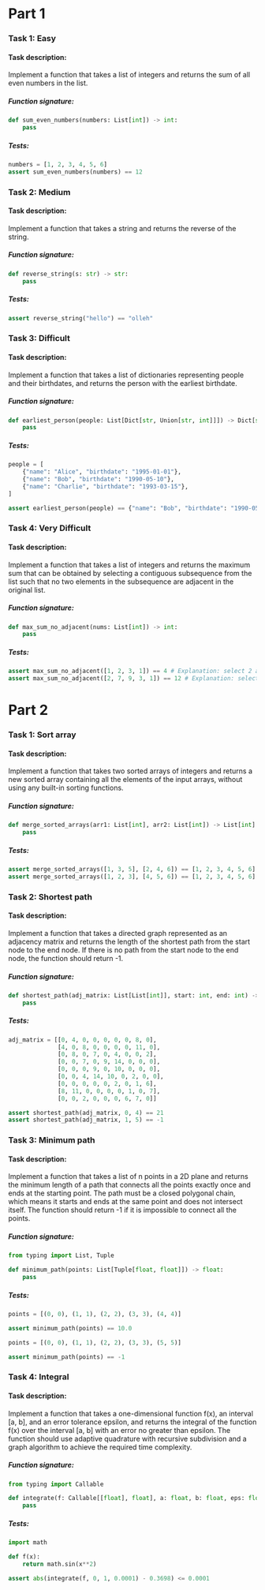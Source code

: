 # Part 1 

### Task 1: Easy

#### Task description:
Implement a function that takes a list of integers and returns the sum of all even numbers in the list.

##### **Function signature:**
```python
def sum_even_numbers(numbers: List[int]) -> int:
    pass
```
##### Tests:
```python
numbers = [1, 2, 3, 4, 5, 6]
assert sum_even_numbers(numbers) == 12
```

### Task 2: Medium

#### Task description:
Implement a function that takes a string and returns the reverse of the string.


##### **Function signature:**
```python
def reverse_string(s: str) -> str:
    pass
```
##### Tests:
```python
assert reverse_string("hello") == "olleh"
```

### Task 3: Difficult

#### Task description:
Implement a function that takes a list of dictionaries representing people and their birthdates, and returns the person with the earliest birthdate.

##### **Function signature:**
```python
def earliest_person(people: List[Dict[str, Union[str, int]]]) -> Dict[str, Union[str, int]]:
    pass
```
##### Tests:
```python
people = [
    {"name": "Alice", "birthdate": "1995-01-01"},
    {"name": "Bob", "birthdate": "1990-05-10"},
    {"name": "Charlie", "birthdate": "1993-03-15"},
]

assert earliest_person(people) == {"name": "Bob", "birthdate": "1990-05-10"}
```

### Task 4: Very Difficult

#### Task description:
Implement a function that takes a list of integers and returns the maximum sum that can be obtained by selecting a contiguous subsequence from the list such that no two elements in the subsequence are adjacent in the original list.

##### **Function signature:**
```python
def max_sum_no_adjacent(nums: List[int]) -> int:
    pass
```
##### Tests:
```python
assert max_sum_no_adjacent([1, 2, 3, 1]) == 4 # Explanation: select 2 and 1
assert max_sum_no_adjacent([2, 7, 9, 3, 1]) == 12 # Explanation: select 2, 9, and 1
```

# Part 2

### Task 1: Sort array

#### Task description:
Implement a function that takes two sorted arrays of integers and returns a new sorted array containing all the elements of the input arrays, without using any built-in sorting functions.

##### **Function signature:**
```python
def merge_sorted_arrays(arr1: List[int], arr2: List[int]) -> List[int]:
    pass
```
##### Tests:
```python
assert merge_sorted_arrays([1, 3, 5], [2, 4, 6]) == [1, 2, 3, 4, 5, 6]
assert merge_sorted_arrays([1, 2, 3], [4, 5, 6]) == [1, 2, 3, 4, 5, 6]
```

### Task 2: Shortest path

#### Task description:
Implement a function that takes a directed graph represented as an adjacency matrix and returns the length of the shortest path from the start node to the end node. If there is no path from the start node to the end node, the function should return -1.

##### **Function signature:**
```python
def shortest_path(adj_matrix: List[List[int]], start: int, end: int) -> int:
    pass
```
##### Tests:
```python
adj_matrix = [[0, 4, 0, 0, 0, 0, 0, 8, 0],
              [4, 0, 8, 0, 0, 0, 0, 11, 0],
              [0, 8, 0, 7, 0, 4, 0, 0, 2],
              [0, 0, 7, 0, 9, 14, 0, 0, 0],
              [0, 0, 0, 9, 0, 10, 0, 0, 0],
              [0, 0, 4, 14, 10, 0, 2, 0, 0],
              [0, 0, 0, 0, 0, 2, 0, 1, 6],
              [8, 11, 0, 0, 0, 0, 1, 0, 7],
              [0, 0, 2, 0, 0, 0, 6, 7, 0]]

assert shortest_path(adj_matrix, 0, 4) == 21
assert shortest_path(adj_matrix, 1, 5) == -1
```

### Task 3: Minimum path

#### Task description:
Implement a function that takes a list of n points in a 2D plane and returns the minimum length of a path that connects all the points exactly once and ends at the starting point. The path must be a closed polygonal chain, which means it starts and ends at the same point and does not intersect itself. The function should return -1 if it is impossible to connect all the points.

##### **Function signature:**
```python
from typing import List, Tuple

def minimum_path(points: List[Tuple[float, float]]) -> float:
    pass
```
##### Tests:
```python
points = [(0, 0), (1, 1), (2, 2), (3, 3), (4, 4)]

assert minimum_path(points) == 10.0

points = [(0, 0), (1, 1), (2, 2), (3, 3), (5, 5)]

assert minimum_path(points) == -1
```

### Task 4: Integral

#### Task description:
Implement a function that takes a one-dimensional function f(x), an interval [a, b], and an error tolerance epsilon, and returns the integral of the function f(x) over the interval [a, b] with an error no greater than epsilon. The function should use adaptive quadrature with recursive subdivision and a graph algorithm to achieve the required time complexity.

##### **Function signature:**
```python
from typing import Callable

def integrate(f: Callable[[float], float], a: float, b: float, eps: float) -> float:
    pass
```
##### Tests:
```python
import math

def f(x):
    return math.sin(x**2)

assert abs(integrate(f, 0, 1, 0.0001) - 0.3698) <= 0.0001
```


